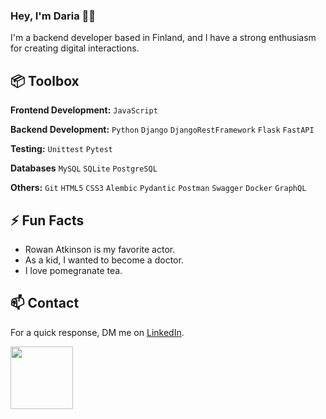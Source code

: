 ### Hey, I'm Daria 👋🏽  
I'm a backend developer based in Finland, and I have a strong enthusiasm for creating digital interactions.

## 📦 Toolbox

**Frontend Development:** `JavaScript`
 
**Backend Development:** `Python` `Django` `DjangoRestFramework` `Flask` `FastAPI`

**Testing:** `Unittest` `Pytest`

**Databases** `MySQL` `SQLite` `PostgreSQL`

**Others:** `Git` `HTML5` `CSS3` `Alembic` `Pydantic` `Postman` `Swagger` `Docker` `GraphQL`


## ⚡️ Fun Facts 

- Rowan Atkinson is my favorite actor.
- As a kid, I wanted to become a doctor.
- I love pomegranate tea.


## 📫 Contact

For a quick response, DM me on [LinkedIn](https://www.linkedin.com/in/dariavarlamovaa/). 




<img src="https://media.giphy.com/media/v1.Y2lkPTc5MGI3NjExOW9veDVndm1xcXJkeWU1cmVyNjVibzV1dno2ZjhxNjkxM2gxamM1MiZlcD12MV9pbnRlcm5hbF9naWZfYnlfaWQmY3Q9Zw/3oKIPnAiaMCws8nOsE/giphy.gif" width="100px" />
